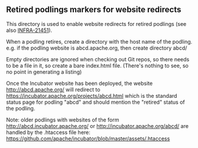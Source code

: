 Retired podlings markers for website redirects
---

This directory is used to enable website redirects for retired podlings (see also [INFRA-21451](https://issues.apache.org/jira/browse/INFRA-21451)).

When a podling retires, create a directory with the host name of the podling.
e.g. if the podling website is abcd.apache.org, then create directory abcd/

Empty directories are ignored when checking out Git repos, so there needs to be a file in it,
so create a bare index.html file. (There's nothing to see, so no point in generating a listing)

Once the Incubator website has been deployed, the website
http://abcd.apache.org/
will redirect to 
https://incubator.apache.org/projects/abcd.html which is the standard status page for podling "abcd" and
should mention the "retired" status of the podling.

Note: older podlings with websites of the form 
http://abcd.incubator.apache.org/
or
http://incubator.apache.org/abcd/
are handled by the .htaccess file here:
https://github.com/apache/incubator/blob/master/assets/.htaccess
